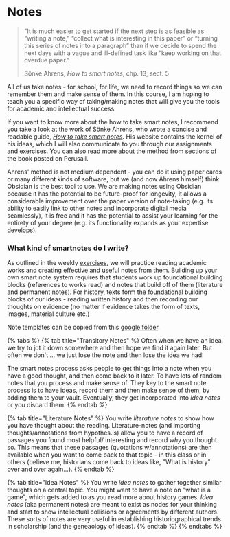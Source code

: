 # Notes

> "It is much easier to get started if the next step is as feasible as “writing a note,” “collect what is interesting in this paper” or “turning this series of notes into a paragraph” than if we decide to spend the next days with a vague and ill-defined task like “keep working on that overdue paper.”
>
> Sönke Ahrens, _How to smart notes_, chp. 13, sect. 5

All of us take notes - for school, for life, we need to record things so we can remember them and make sense of them. In this course, I am hoping to teach you a specific way of taking/making notes that will give you the tools for academic and intellectual success.&#x20;

If you want to know more about the how to take smart notes, I recommend you take a look at the work of Sönke Ahrens, who wrote a concise and readable guide, [_How to take smart notes_](https://takesmartnotes.com)_._ His website contains the kernel of his ideas, which I will also communicate to you through our assignments and exercises. You can also read more about the method from sections of the book posted on Perusall.&#x20;

Ahrens' method is not medium dependent - you can do it using paper cards or many different kinds of software, but we (and now Ahrens himself) think Obsidian is the best tool to use. We are making notes using Obsidian because it has the potential to be future-proof for longevity, it allows a considerable improvement over the paper version of note-taking (e.g. its ability to easily link to other notes and incorporate digital media seamlessly), it is free and it has the potential to assist your learning for the entirety of your degree (e.g. its functionality expands as your expertise develops).&#x20;

### What kind of smartnotes do I write?

As outlined in the weekly [exercises](../assignments/), we will practice reading academic works and creating effective and useful notes from them. Building up your own smart note system requires that students work up foundational building blocks (references to works read) and notes that build off of them (literature and permanent notes). For history, texts form the foundational building blocks of our ideas - reading written history and then recording our thoughts on evidence (no matter if evidence takes the form of texts, images, material culture etc.)

Note templates can be copied from this [google folder](https://drive.google.com/drive/folders/119\_pwvzgFRx3ZiLtbci4FgwWL3npf4Nr?usp=sharing).

{% tabs %}
{% tab title="Transitory Notes" %}
Often when we have an idea, we try to jot it down somewhere and then hope we find it again later. But often we don't ... we just lose the note and then lose the idea we had!

The smart notes process asks people to get things into a note when you have a good thought, and then come back to it later. To have lots of random notes that you process and make sense of. They key to the smart note process is to have ideas, record them and then make sense of them, by adding them to your vault. Eventually, they get incorporated into _idea notes_ or you discard them.&#x20;
{% endtab %}

{% tab title="Literature Notes" %}
You write _literature notes_ to show how you have thought about the reading. Literature-notes  (and importing thoughts/annotations from hypothes.is) allow you to have a record of passages you found most helpful/ interesting and record _why_ you thought so. This means that these passages (quotations w/annotations) are then available when you want to come back to that topic - in this class or in others (believe me, historians come back to ideas like, "What is history" over and over again...).
{% endtab %}

{% tab title="Idea Notes" %}
You write _idea notes_ to gather together similar thoughts on a central topic. You might want to have a note on "what is a game", which gets added to as you read more about history games. _Idea notes_ (aka permanent notes) are meant to exist as nodes for your thinking and start to show intellectual collisions or agreements by different authors. These sorts of notes are very useful in establishing historiographical trends in scholarship (and the geneaology of ideas).&#x20;
{% endtab %}
{% endtabs %}

